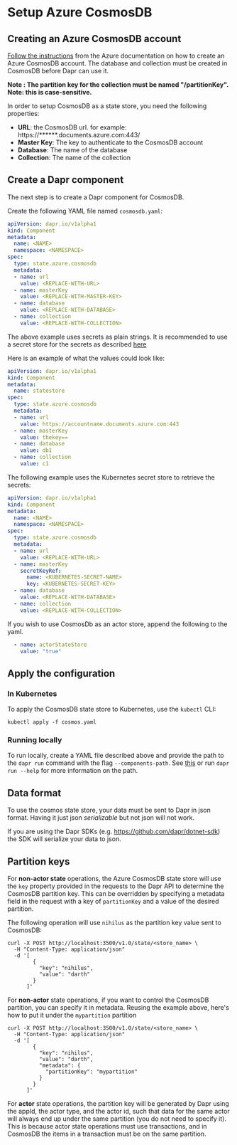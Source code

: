 # Setup Azure CosmosDB 

## Creating an Azure CosmosDB account

[Follow the instructions](https://docs.microsoft.com/en-us/azure/cosmos-db/how-to-manage-database-account) from the Azure documentation on how to create an Azure CosmosDB account.  The database and collection must be created in CosmosDB before Dapr can use it.  

**Note : The partition key for the collection must be named "/partitionKey".  Note: this is case-sensitive.**

In order to setup CosmosDB as a state store, you need the following properties:

* **URL**: the CosmosDB url. for example: https://******.documents.azure.com:443/
* **Master Key**: The key to authenticate to the CosmosDB account
* **Database**: The name of the database
* **Collection**: The name of the collection

## Create a Dapr component

The next step is to create a Dapr component for CosmosDB.

Create the following YAML file named `cosmosdb.yaml`:

```yaml
apiVersion: dapr.io/v1alpha1
kind: Component
metadata:
  name: <NAME>
  namespace: <NAMESPACE>
spec:
  type: state.azure.cosmosdb
  metadata:
  - name: url
    value: <REPLACE-WITH-URL>
  - name: masterKey
    value: <REPLACE-WITH-MASTER-KEY>
  - name: database
    value: <REPLACE-WITH-DATABASE>
  - name: collection
    value: <REPLACE-WITH-COLLECTION>
```

The above example uses secrets as plain strings. It is recommended to use a secret store for the secrets as described [here](../../concepts/secrets/README.md)

Here is an example of what the values could look like:

```yaml
apiVersion: dapr.io/v1alpha1
kind: Component
metadata:
  name: statestore
spec:
  type: state.azure.cosmosdb
  metadata:
  - name: url
    value: https://accountname.documents.azure.com:443
  - name: masterKey
    value: thekey==
  - name: database
    value: db1
  - name: collection
    value: c1
```
The following example uses the Kubernetes secret store to retrieve the secrets:

```yaml
apiVersion: dapr.io/v1alpha1
kind: Component
metadata:
  name: <NAME>
  namespace: <NAMESPACE>
spec:
  type: state.azure.cosmosdb
  metadata:
  - name: url
    value: <REPLACE-WITH-URL>
  - name: masterKey
    secretKeyRef:
      name: <KUBERNETES-SECRET-NAME>
      key: <KUBERNETES-SECRET-KEY>
  - name: database
    value: <REPLACE-WITH-DATABASE>
  - name: collection
    value: <REPLACE-WITH-COLLECTION>
```

If you wish to use CosmosDb as an actor store, append the following to the yaml.

```yaml
  - name: actorStateStore
    value: "true"
```

## Apply the configuration

### In Kubernetes

To apply the CosmosDB state store to Kubernetes, use the `kubectl` CLI:

```
kubectl apply -f cosmos.yaml
```

### Running locally

To run locally, create a YAML file described above and provide the path to the `dapr run` command with the flag `--components-path`.  See [this](https://github.com/dapr/cli#use-non-default-components-path) or run `dapr run --help` for more information on the path.

## Data format

To use the cosmos state store, your data must be sent to Dapr in json format.  Having it just json *serializable* but not json will not work.

If you are using the Dapr SDKs (e.g. https://github.com/dapr/dotnet-sdk) the SDK will serialize your data to json.

## Partition keys


For **non-actor state** operations, the Azure CosmosDB state store will use the `key` property provided in the requests to the Dapr API to determine the CosmosDB partition key.  This can be overridden by specifying a metadata field in the request with a key of `partitionKey` and a value of the desired partition.

The following operation will use `nihilus` as the partition key value sent to CosmosDB:

```shell
curl -X POST http://localhost:3500/v1.0/state/<store_name> \
  -H "Content-Type: application/json"
  -d '[
        {
          "key": "nihilus",
          "value": "darth"
        }
      ]'
```

For **non-actor** state operations, if you want to control the CosmosDB partition, you can specify it in metadata.  Reusing the example above, here's how to put it under the `mypartition` partition

```shell
curl -X POST http://localhost:3500/v1.0/state/<store_name> \
  -H "Content-Type: application/json"
  -d '[
        {
          "key": "nihilus",
          "value": "darth",
          "metadata": {
            "partitionKey": "mypartition"
          }
        }
      ]'
```
     

For **actor** state operations, the partition key will be generated by Dapr using the appId, the actor type, and the actor id, such that data for the same actor will always end up under the same partition (you do not need to specify it).  This is because actor state operations must use transactions, and in CosmosDB the items in a transaction must be on the same partition. 
